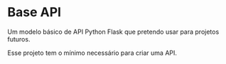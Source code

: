 # Base API

Um modelo básico de API Python Flask que pretendo usar para projetos futuros.

Esse projeto tem o mínimo necessário para criar uma API.